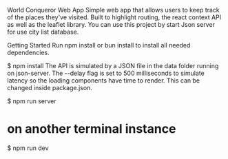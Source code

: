 World Conqueror Web App
Simple web app that allows users to keep track of the places they've visited. Built to highlight routing, the react context API as well as the leaflet library.
You can use this project by start Json server for use city list database.

Getting Started
Run npm install or bun install to install all needed dependencies.

$ npm install
The API is simulated by a JSON file in the data folder running on json-server. The --delay flag is set to 500 milliseconds to simulate latency so the loading components have time to render. This can be changed inside package.json.

$ npm run server

# on another terminal instance
$ npm run dev
